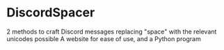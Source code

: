 # DiscordSpacer
2 methods to craft Discord messages replacing "space" with the relevant unicodes possible
A website for ease of use, and a Python program
